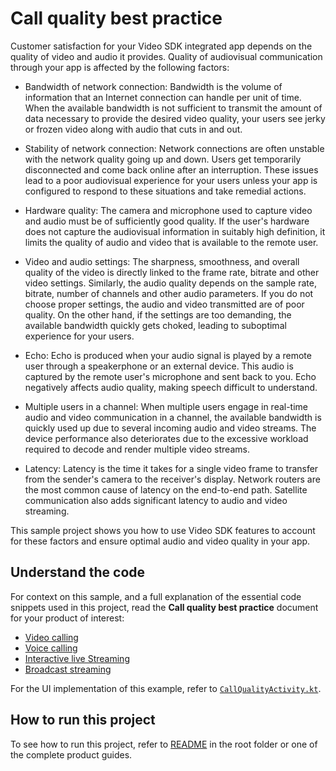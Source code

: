 # Call quality best practice

Customer satisfaction for your Video SDK integrated app depends on the quality of video and audio it provides. Quality of audiovisual communication through your app is affected by the following factors:

- Bandwidth of network connection: Bandwidth is the volume of information that an Internet connection can handle per unit of time. When the available bandwidth is not sufficient to transmit the amount of data necessary to provide the desired video quality, your users see jerky or frozen video along with audio that cuts in and out.

- Stability of network connection: Network connections are often unstable with the network quality going up and down. Users get temporarily disconnected and come back online after an interruption. These issues lead to a poor audiovisual experience for your users unless your app is configured to respond to these situations and take remedial actions.

- Hardware quality: The camera and microphone used to capture video and audio must be of sufficiently good quality. If the user's hardware does not capture the audiovisual information in suitably high definition, it limits the quality of audio and video that is available to the remote user.

- Video and audio settings: The sharpness, smoothness, and overall quality of the video is directly linked to the frame rate, bitrate and other video settings. Similarly, the audio quality depends on the sample rate, bitrate, number of channels and other audio parameters. If you do not choose proper settings, the audio and video transmitted are of poor quality. On the other hand, if the settings are too demanding, the available bandwidth quickly gets choked, leading to suboptimal experience for your users.

- Echo: Echo is produced when your audio signal is played by a remote user through a speakerphone or an external device. This audio is captured by the remote user's microphone and sent back to you. Echo negatively affects audio quality, making speech difficult to understand.

- Multiple users in a channel: When multiple users engage in real-time audio and video communication in a channel, the available bandwidth is quickly used up due to several incoming audio and video streams. The device performance also deteriorates due to the excessive workload required to decode and render multiple video streams.

- Latency: Latency is the time it takes for a single video frame to transfer from the sender's camera to the receiver's display. Network routers are the most common cause of latency on the end-to-end path. Satellite communication also adds significant latency to audio and video streaming.

This sample project shows you how to use Video SDK features to account for these factors and ensure optimal audio and video quality in your app.

## Understand the code

For context on this sample, and a full explanation of the essential code snippets used in this project, read the **Call quality best practice** document for your product of interest:

* [Video calling](https://docs.agora.io/en/video-calling/develop/ensure-channel-quality?platform=android)
* [Voice calling](https://docs.agora.io/en/voice-calling/develop/ensure-channel-quality?platform=android)
* [Interactive live Streaming](https://docs.agora.io/en/interactive-live-streaming/develop/ensure-channel-quality?platform=android)
* [Broadcast streaming](https://docs.agora.io/en/broadcast-streaming/develop/ensure-channel-quality?platform=android)

For the UI implementation of this example, refer to [`CallQualityActivity.kt`](../android-reference-app/app/src/main/java/io/agora/android_reference_app/CallQualityActivity.kt).

## How to run this project

To see how to run this project, refer to [README](../README.md) in the root folder or one of the complete product guides.

